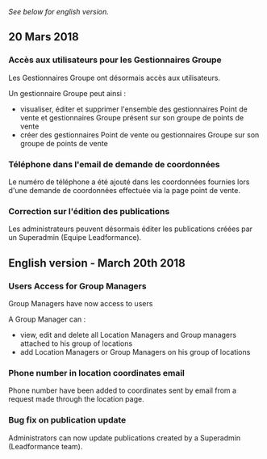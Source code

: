 *See below for english version.*

20 Mars 2018
---

### Accès aux utilisateurs pour les Gestionnaires Groupe

Les Gestionnaires Groupe ont désormais accès aux utilisateurs.

Un gestionnaire Groupe peut ainsi :

* visualiser, éditer et supprimer l'ensemble des gestionnaires Point de vente et gestionnaires Groupe présent sur son groupe de points de vente
* créer des gestionnaires Point de vente ou gestionnaires Groupe sur son groupe de points de vente

### Téléphone dans l'email de demande de coordonnées

Le numéro de téléphone a été ajouté dans les coordonnées fournies lors d'une demande de coordonnées effectuée via la page point de vente.


### Correction sur l'édition des publications

Les administrateurs peuvent désormais éditer les publications créées par un Superadmin (Equipe Leadformance).


English version - March 20th 2018
---

### Users Access for Group Managers

Group Managers have now access to users

A Group Manager can :

* view, edit and delete all Location Managers and Group managers attached to his group of locations
* add Location Managers or Group Managers on his group of locations

### Phone number in location coordinates email

Phone number have been added to coordinates sent by email from a request made through the location page.


### Bug fix on publication update

Administrators can now update publications created by a Superadmin (Leadformance team).
